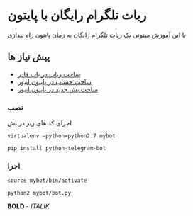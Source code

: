 # ربات تلگرام رایگان با پایتون

با این آموزش میتونی یک ربات تلگرام رایگان به زمان پایتون راه بندازی

## پیش نیاز ها
* [ساخت ربات در بات فادر](https://t.me/BotFather)
* [ساخت حساب در پایتون انیور](https://www.pythonanywhere.com/registration/register/beginner/)
* [ساخت بش جدید در پایتون انیور ](https://www.pythonanywhere.com/user/rasoolhp/consoles/bash/new)
### نصب

اجرای کد های زیر در بش

```
virtualenv —python=python2.7 mybot
```

```
pip install python-telegram-bot
```

### اجرا


```
source mybot/bin/activate
```

```
python2 mybot/bot.py
```

**BOLD** - *ITALIK*
